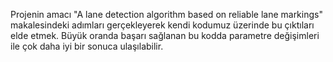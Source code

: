 Projenin amacı "A lane detection algorithm based on reliable lane markings" makalesindeki adımları gerçekleyerek kendi kodumuz üzerinde bu çıktıları elde etmek. Büyük oranda başarı sağlanan bu kodda parametre değişimleri ile çok daha iyi bir sonuca ulaşılabilir.

